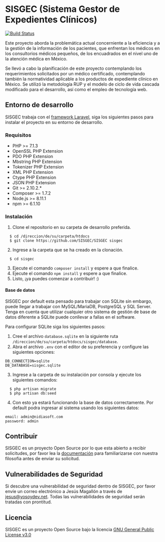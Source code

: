 # SISGEC (Sistema Gestor de Expedientes Clínicos)
[![Build Status](https://travis-ci.org/SISGEC/SISGEC.svg?branch=master)](https://travis-ci.org/SISGEC/SISGEC)

Este proyecto aborda la problemática actual concerniente a la eficiencia y a la gestión de la información de los pacientes, que enfrentan los médicos en los consultorios médicos pequeños, de los encuadrados en el nivel uno de la atención médica en México.

Se llevó a cabo la planificación de este proyecto contemplando los requerimientos solicitados por un médico certificado, contemplando también la normatividad aplicable a los productos de expediente clínico en México. Se utilizó la metodología RUP y el modelo de ciclo de vida cascada modificado para el desarrollo, así como el empleo de tecnología web.

## Entorno de desarrollo

SISGEC trabaja con el [framework Laravel](https://laravel.com/docs/5.7/mix), siga los siguientes pasos para instalar el proyecto en su entorno de desarrollo.

### Requisitos

- PHP >= 7.1.3
- OpenSSL PHP Extension
- PDO PHP Extension
- Mbstring PHP Extension
- Tokenizer PHP Extension
- XML PHP Extension
- Ctype PHP Extension
- JSON PHP Extension
- Git >= 2.10.2.*
- Composer >= 1.7.2
- Node.js >= 8.11.1
- npm >= 6.1.10

### Instalación

1. Clone el repositorio en su carpeta de desarrollo preferida.
```
  $ cd /direccion/de/su/carpeta/htdocs
  $ git clone https://github.com/SISGEC/SISGEC sisgec
```
2. Ingrese a la carpeta que se ha creado en la clonación.
```
  $ cd sisgec
```
3. Ejecute el comando `composer install` y espere a que finalice.
4. Ejecute el comando `npm install` y espere a que finalice.
5. Listo, ¡ya puedes comenzar a contribuir! :)

#### Base de datos

SISGEC por default esta pensado para trabajar con SQLite sin embargo, puede llegar a trabajar con MySQL/MariaDB, PostgreSQL y SQL Server. Tenga en cuenta que utilizar cualquier otro sistema de gestión de base de datos diferente a SQLite puede conllevar a fallas en el software.

Para configurar SQLite siga los siguientes pasos:

1. Cree el archivo `database.sqlite` en la siguiente ruta `/direccion/de/su/carpeta/htdocs/sisgec/database`.
2. Abra el archivo `.env` con el editor de su preferencia y configure las siguientes opciones:
```
DB_CONNECTION=sqlite
DB_DATABASE=sisgec.sqlite
```
3. Ingrese a la carpeta de su instalación por consola y ejecute los siguientes comandos:
```
  $ php artisan migrate
  $ php artisan db:seed
```
4. Con esto ya estará funcionando la base de datos correctamente. Por default podra ingresar al sistema usando los siguientes datos:
```
email: admin@nidiasoft.com
password: admin
```

## Contribuir

SISGEC es un proyecto Open Source por lo que esta abierto a recibir solicitudes, por favor lea la [documentación](https://github.com/SISGEC/SISGEC/wiki) para familiarizarse con nuestra filosofía antes de enviar su solicitud.

## Vulnerabilidades de Seguridad

Si descubre una vulnerabilidad de seguridad dentro de SISGEC, por favor envíe un correo electrónico a Jesús Magallón a través de jesus@yosoydev.net. Todas las vulnerabilidades de seguridad serán tratadas con prontitud.

## Licencia
SISGEC es un proyecto Open Source bajo la licencia [GNU General Public License v3.0](https://github.com/SISGEC/SISGEC/blob/master/LICENSE)
